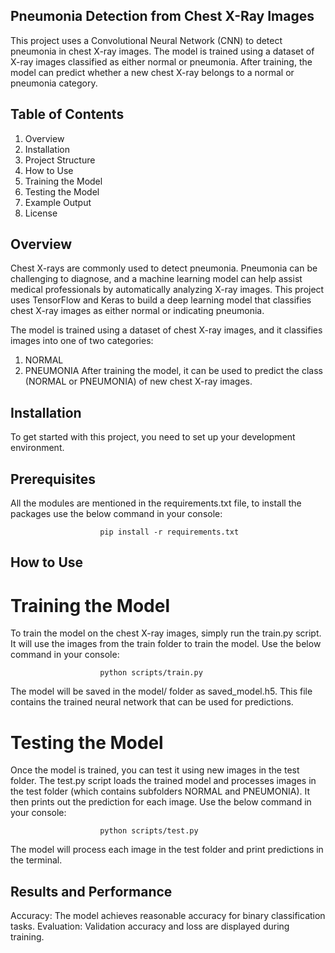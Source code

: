 ## Pneumonia Detection from Chest X-Ray Images
This project uses a Convolutional Neural Network (CNN) to detect pneumonia in chest X-ray images. The model is trained using a dataset of X-ray images classified as either normal or pneumonia. After training, the model can predict whether a new chest X-ray belongs to a normal or pneumonia category.

## Table of Contents
1. Overview
2. Installation
3. Project Structure
4. How to Use
5. Training the Model
6. Testing the Model
7. Example Output
8. License

## Overview
Chest X-rays are commonly used to detect pneumonia. Pneumonia can be challenging to diagnose, and a machine learning model can help assist medical professionals by automatically analyzing X-ray images. This project uses TensorFlow and Keras to build a deep learning model that classifies chest X-ray images as either normal or indicating pneumonia.

The model is trained using a dataset of chest X-ray images, and it classifies images into one of two categories:

1. NORMAL
2. PNEUMONIA
After training the model, it can be used to predict the class (NORMAL or PNEUMONIA) of new chest X-ray images.

## Installation
To get started with this project, you need to set up your development environment.

## Prerequisites
All the modules are mentioned in the requirements.txt file, to install the packages use the below command in your console:

                        pip install -r requirements.txt


## How to Use

# Training the Model
To train the model on the chest X-ray images, simply run the train.py script. It will use the images from the train folder to train the model. Use the below command in your console:

                        python scripts/train.py

The model will be saved in the model/ folder as saved_model.h5. This file contains the trained neural network that can be used for predictions.


# Testing the Model
Once the model is trained, you can test it using new images in the test folder. The test.py script loads the trained model and processes images in the test folder (which contains subfolders NORMAL and PNEUMONIA). It then prints out the prediction for each image. Use the below command in your console:

                        python scripts/test.py

The model will process each image in the test folder and print predictions in the terminal.

## Results and Performance
Accuracy: The model achieves reasonable accuracy for binary classification tasks.
Evaluation: Validation accuracy and loss are displayed during training.